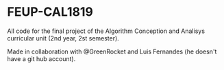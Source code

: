 # FEUP-CAL1819

All code for the final project of the Algorithm Conception and Analisys curricular unit (2nd year, 2st semester).

Made in collaboration with @GreenRocket and Luis Fernandes (he doesn't have a git hub account).
